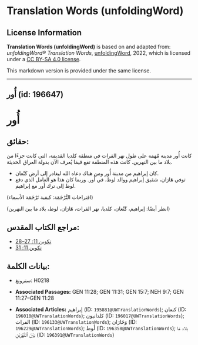 # Translation Words (unfoldingWord)

## License Information

**Translation Words (unfoldingWord)** is based on and adapted from: _unfoldingWord® Translation Words_, [unfoldingWord](https://unfoldingword.org/utw), 2022, which is licensed under a [CC BY-SA 4.0 license](https://creativecommons.org/licenses/by-sa/4.0/legalcode.en).

This markdown version is provided under the same license.



--------------------------------

## أُور (id: 196647)

أُور
====

حقائق:
------

كانت أُور مدينة مُهمة على طول نهر الفرات في منطقة كلديا القديمة، التي كانت جزءًا من بلاد ما بين النهرين. كانت هذه المنطقة تقع فيمَا يُعرف الآن بدولة العراق الحديثة.

* كان إبراهيم من مدينة أُور ومن هناك دعاه الله ليغادر إلى أرض كَنْعان.
* توفي هَارَان، شقيق إبراهيم ووالد لوط، في أُور. وربما كان هذا هو العامل الذي دفع لوط إلى ترك أور مع إبراهيم.

(اقتراحات التَّرْجَمَة: كيفية تَرْجَمَة الأسماء)

(انظر أيضًا: إبراهيم، كَنْعان، كلديا، نهر الفرات، هَارَان، لوط، بلاد ما بين النهرين)

مراجع الكتاب المقدس:
--------------------

* [تكوين 11: 27–28](https://ref.ly/Gen11:27-Gen11:28)
* [تكوين 11: 31](https://ref.ly/Gen11:31)

بيانات الكلمة:
--------------

* سترونغ: H0218

* **Associated Passages:** GEN 11:28; GEN 11:31; GEN 15:7; NEH 9:7; GEN 11:27–GEN 11:28
* **Associated Articles:** إبراهيم (ID: `195881@UWTranslationWords`); كنعان (ID: `196010@UWTranslationWords`); كلدانيون (ID: `196017@UWTranslationWords`); الفرات (ID: `196133@UWTranslationWords`); وَحَارَان (ID: `196229@UWTranslationWords`); لُوط (ID: `196358@UWTranslationWords`); بلاد مَا بَيْنَ ٱلنَّهْرَيْنِ (ID: `196391@UWTranslationWords`)

